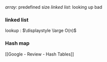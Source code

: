*array*: predefined size
*linked list*: looking up bad


### linked list
lookup : $\displaystyle \large O(n)$

### Hash map
[[Google - Review - Hash Tables]]
